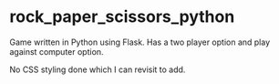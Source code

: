 # rock_paper_scissors_python

Game written in Python using Flask. Has a two player option and play against computer option.

No CSS styling done which I can revisit to add.
